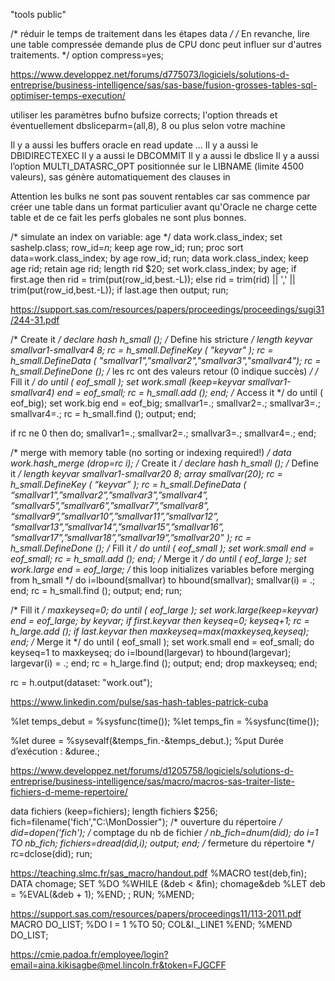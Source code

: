 "tools public" 


/* réduir le temps de traitement dans les étapes data */
/* En revanche, lire une table compressée demande plus de CPU donc peut influer sur d'autres traitements. */
option compress=yes;
 
https://www.developpez.net/forums/d775073/logiciels/solutions-d-entreprise/business-intelligence/sas/sas-base/fusion-grosses-tables-sql-optimiser-temps-execution/

utiliser les paramètres bufno bufsize corrects; l'option threads et éventuellement dbsliceparm=(all,8), 8 ou plus selon votre machine

Il y a aussi les buffers oracle en read update ...
Il y a aussi le DBIDIRECTEXEC
Il y a aussi le DBCOMMIT
Il y a aussi le dbslice
Il y a aussi l’option MULTI_DATASRC_OPT positionnée sur le LIBNAME (limite 4500 valeurs), sas génère automatiquement des clauses in

Attention les bulks ne sont pas souvent rentables car sas commence par créer une table dans un format particulier avant qu'Oracle ne charge cette table et de ce fait les perfs globales ne sont plus bonnes.



/* simulate an index on variable: age */ 
data work.class_index; 
 set sashelp.class; 
 row_id=_n_; 
 keep age row_id; 
run; 
proc sort data=work.class_index; 
 by age row_id; 
run; 
data work.class_index; 
 keep age rid; 
 retain age rid; 
 length rid $20; 
 set work.class_index; 
 by age; 
 if first.age then 
 rid = trim(put(row_id,best.-L)); 
 else 
 rid = trim(rid) || ',' || 
 trim(put(row_id,best.-L)); 
 if last.age then output; 
run;

https://support.sas.com/resources/papers/proceedings/proceedings/sugi31/244-31.pdf


/* Create it */ 
 declare hash h_small ();
/* Define his stricture */ 
 length keyvar smallvar1-smallvar4 8; 
 rc = h_small.DefineKey ( "keyvar" ); 
 rc = h_small.DefineData ( "smallvar1","smallvar2","smallvar3","smallvar4"); 
 rc = h_small.DefineDone (); 
/* les rc ont des valeurs retour (0 indique succès) */
/* Fill it */ 
 do until ( eof_small ); 
 	set work.small (keep=keyvar smallvar1-smallvar4) end = eof_small; 
 	rc = h_small.add (); 
 end; 
/* Access it */ 
 do until ( eof_big); 
 	set work.big end = eof_big; 
 	smallvar1=.; smallvar2=.; smallvar3=.; smallvar4=.; 
 	rc = h_small.find (); 
 	output; 
 end;

if rc ne 0 then do; 
	 smallvar1=.; smallvar2=.; smallvar3=.; smallvar4=.; 
 end;




/* merge with memory table (no sorting or indexing required!) */ 
data work.hash_merge (drop=rc i); 
 /* Create it */ 
 declare hash h_small (); 
 /* Define it */ 
 length keyvar smallvar1-smallvar20 8; 
 array smallvar(20); 
 rc = h_small.DefineKey ( “keyvar” ); 
 rc = h_small.DefineData ( “smallvar1”,”smallvar2”,”smallvar3”,”smallvar4”, 
 “smallvar5”,”smallvar6”,”smallvar7”,”smallvar8”, 
 “smallvar9”,”smallvar10”,”smallvar11”,”smallvar12”, 
 “smallvar13”,”smallvar14”,”smallvar15”,”smallvar16”, 
 “smallvar17”,”smallvar18”,”smallvar19”,”smallvar20” ); 
 rc = h_small.DefineDone (); 
 /* Fill it */ 
 do until ( eof_small ); 
 set work.small end = eof_small; 
 rc = h_small.add (); 
 end; 
 /* Merge it */ 
 do until ( eof_large ); 
 set work.large end = eof_large; 
 /* this loop initializes variables before merging from h_small */ 
 do i=lbound(smallvar) to hbound(smallvar); 
 smallvar(i) = .; 
 end; 
 rc = h_small.find (); 
 output; 
 end; 
run; 


/* Fill it */ 
 maxkeyseq=0; 
 do until ( eof_large ); 
 set work.large(keep=keyvar) end = eof_large; 
 by keyvar; 
 if first.keyvar then keyseq=0; 
 keyseq+1; 
 rc = h_large.add (); 
 if last.keyvar then maxkeyseq=max(maxkeyseq,keyseq); 
 end; 
 /* Merge it */ 
 do until ( eof_small ); 
 set work.small end = eof_small; 
 do keyseq=1 to maxkeyseq; 
 do i=lbound(largevar) to hbound(largevar);
 largevar(i) = .; 
 end; 
 rc = h_large.find (); 
 output; 
 end; 
 drop maxkeyseq; 
 end; 


rc = h.output(dataset: "work.out");


https://www.linkedin.com/pulse/sas-hash-tables-patrick-cuba



%let temps_debut = %sysfunc(time());
%let temps_fin = %sysfunc(time());

%let duree = %sysevalf(&temps_fin.-&temps_debut.);
%put Durée d’exécution : &duree.;


 

https://www.developpez.net/forums/d1205758/logiciels/solutions-d-entreprise/business-intelligence/sas/macro/macros-sas-traiter-liste-fichiers-d-meme-repertoire/

data fichiers (keep=fichiers);
length fichiers $256;
	fich=filename('fich',"C:\MonDossier\");
	/* ouverture du répertoire */
	did=dopen('fich');
	/* comptage du nb de fichier */
	nb_fich=dnum(did);
	do i=1 TO nb_fich;
		fichiers=dread(did,i);
		output;
	end;
	/* fermeture du répertoire */
	rc=dclose(did);
run;


https://teaching.slmc.fr/sas_macro/handout.pdf
%MACRO test(deb,fin);
DATA chomage;
SET
%DO %WHILE (&deb < &fin);
chomage&deb
%LET deb = %EVAL(&deb +
1);
%END;
;
RUN;
%MEND;

https://support.sas.com/resources/papers/proceedings11/113-2011.pdf
MACRO DO_LIST;
%DO I = 1 %TO 50;
 COL&I._LINE1
%END;
%MEND DO_LIST;

https://cmie.padoa.fr/employee/login?email=aina.kikisagbe@mel.lincoln.fr&token=FJGCFF



